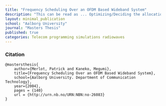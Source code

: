 ```yaml
---
title: "Frequency Scheduling Over an OFDM Based Wideband System"
description: "This can be read as ... Optimizing/Deciding the allocation of Telecom ressources by providing as much antenna power as possible to the users with the best radio channels conditions (i.e. the slots of frequencies less damaged by surroundings) in real-time for a very short time"
layout: minimal_publication
school: "Aalborg University"
journal: "Masters Thesis"
published: true
categories: Telecom programming simulations radiowaves
---
```


### Citation

    @mastersthesis{
        author={Merlot, Patrick and Kaneko, Megumi},
        title={Frequency Scheduling Over an OFDM Based Wideband System},
        school={Aalborg University. Department of Communication Technology},
        year={2004},
        pages = {140}
        url = {http://urn.nb.no/URN:NBN:no-26083}
    }

